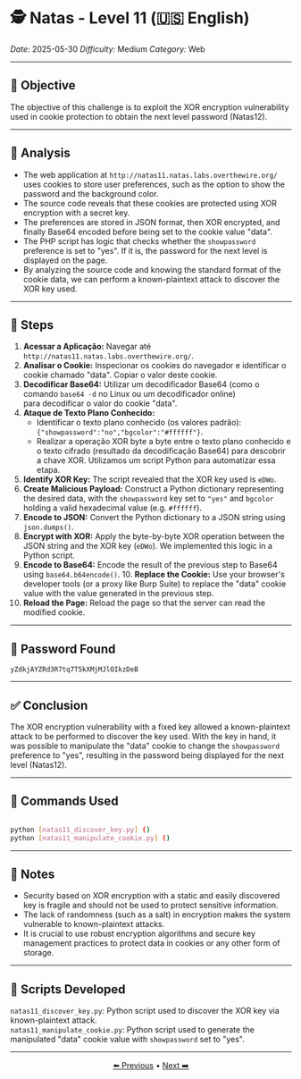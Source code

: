 # 🕵️ Natas - Level 11 (🇺🇸 English)  
*Date:* 2025-05-30 
*Difficulty:* Medium 
*Category:* Web 

---

## 🎯 Objective

The objective of this challenge is to exploit the XOR encryption vulnerability used in cookie protection to obtain the next level password (Natas12).  

---

## 🔎 Analysis

- The web application at `http://natas11.natas.labs.overthewire.org/` uses cookies to store user preferences, such as the option to show the password and the background color.  
- The source code reveals that these cookies are protected using XOR encryption with a secret key.  
- The preferences are stored in JSON format, then XOR encrypted, and finally Base64 encoded before being set to the cookie value "data".  
- The PHP script has logic that checks whether the `showpassword` preference is set to "yes". If it is, the password for the next level is displayed on the page.  
- By analyzing the source code and knowing the standard format of the cookie data, we can perform a known-plaintext attack to discover the XOR key used.  

---

## 🧱 Steps
1.  **Acessar a Aplicação:** Navegar até `http://natas11.natas.labs.overthewire.org/`.  
2.  **Analisar o Cookie:** Inspecionar os cookies do navegador e identificar o cookie chamado "data". Copiar o valor deste cookie.  
3.  **Decodificar Base64:** Utilizar um decodificador Base64 (como o comando `base64 -d` no Linux ou um decodificador online)  
para decodificar o valor do cookie "data".  
4.  **Ataque de Texto Plano Conhecido:**   
    - Identificar o texto plano conhecido (os valores padrão): `{"showpassword":"no","bgcolor":"#ffffff"}`.  
    - Realizar a operação XOR byte a byte entre o texto plano conhecido e o texto cifrado (resultado da decodificação Base64) para descobrir a chave XOR. Utilizamos um script Python para automatizar essa etapa.  
5. **Identify XOR Key:** The script revealed that the XOR key used is `eDWo`.  
6. **Create Malicious Payload:** Construct a Python dictionary representing the desired data, with the `showpassword` key set to `"yes"` and `bgcolor` holding a valid hexadecimal value (e.g. `#ffffff`).  
7. **Encode to JSON:** Convert the Python dictionary to a JSON string using `json.dumps()`.  
8. **Encrypt with XOR:** Apply the byte-by-byte XOR operation between the JSON string and the XOR key (`eDWo`). We implemented this logic in a Python script.  
9. **Encode to Base64:** Encode the result of the previous step to Base64 using `base64.b64encode()`. 10. **Replace the Cookie:** Use your browser's developer tools (or a proxy like Burp Suite) to replace the "data" cookie value with the value generated in the previous step.  
11. **Reload the Page:** Reload the page so that the server can read the modified cookie.  

---

## 🔑 Password Found

```
yZdkjAYZRd3R7tq7T5kXMjMJlOIkzDeB
```

---

## ✅ Conclusion

The XOR encryption vulnerability with a fixed key allowed a known-plaintext attack to be performed to discover the key used.  With the key in hand, it was possible to manipulate the "data" cookie to change the `showpassword` preference to "yes", resulting in the password being displayed for the next level (Natas12).  

---

## 🧪 Commands Used

```bash

python [natas11_discover_key.py] ()  
python [natas11_manipulate_cookie.py] ()  
```

---

## 🧠 Notes

- Security based on XOR encryption with a static and easily discovered key is fragile and should not be used to protect sensitive information.  
- The lack of randomness (such as a salt) in encryption makes the system vulnerable to known-plaintext attacks.  
- It is crucial to use robust encryption algorithms and secure key management practices to protect data in cookies or any other form of storage.  

---

## 📎 Scripts Developed

`natas11_discover_key.py`: Python script used to discover the XOR key via known-plaintext attack.  
`natas11_manipulate_cookie.py`: Python script used to generate the manipulated "data" cookie value with `showpassword` set to "yes".  

---

<p align="center"> <a href="../Natas10/Readme.md">⬅️ Previous</a> • <a href="../Natas12/Readme.md">Next ➡️</a> </p>
